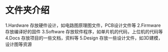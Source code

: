 # 文件夹介绍
1.Hardware 存放硬件设计，如电路图原理图文件，PCB设计文件等
2.Firmware 存放编译好的固件
3.Software 存放软件程序，如单片机的代码，上位机的代码等
4.Docs 存放项目的一些文档，资料等
5.Design 存放一些设计文件，如3D建模，设计图等资源
